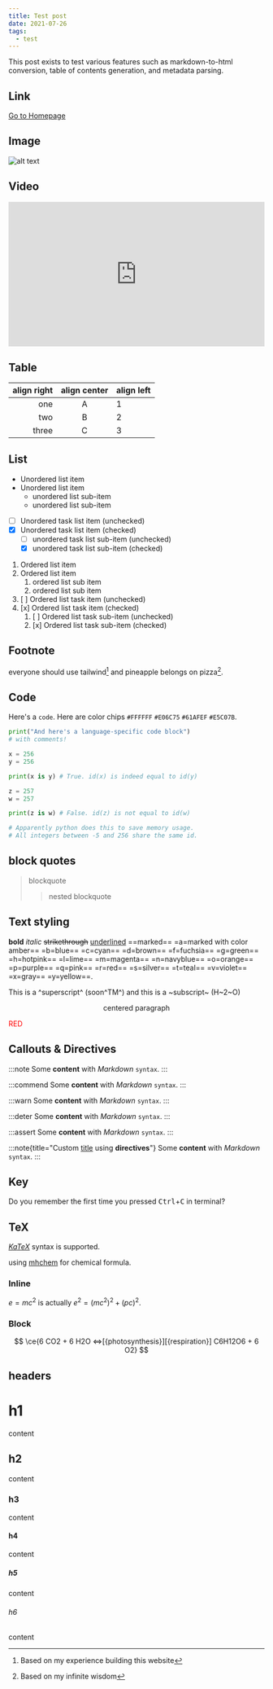 ```yaml
---
title: Test post
date: 2021-07-26
tags:
  - test
---
```


<!-- comment -->

This post exists to test various features such as markdown-to-html conversion, table of contents generation, and metadata parsing.<br />

## Link

<a href="/">Go to Homepage</a>

## Image

![alt text](/icon/icon.svg "title")

## Video

<div style="padding: 56.25% 0px 0px; position: relative;"><iframe src="https://www.youtube.com/embed/0jQRrChzdDQ?cc_load_policy=1&iv_load_policy=3&rel=0" frameborder="0" allow="accelerometer; autoplay; encrypted-media; gyroscope; picture-in-picture" allowfullscreen scrolling="no"  style="position: absolute; top: 0px; left: 0px; width: 100%; height: 100%;"></iframe></div>

## Table

| align right | align center | align left |
| ----------: | :----------: | :--------- |
|         one |      A       | 1          |
|         two |      B       | 2          |
|       three |      C       | 3          |

## List

- Unordered list item
- Unordered list item
  - unordered list sub-item
  - unordered list sub-item
- [ ] Unordered task list item (unchecked)
- [x] Unordered task list item (checked)
  - [ ] unordered task list sub-item (unchecked)
  - [x] unordered task list sub-item (checked)

1. Ordered list item
2. Ordered list item
   1. ordered list sub item
   2. ordered list sub item
3. [ ] Ordered list task item (unchecked)
4. [x] Ordered list task item (checked)
   1. [ ] Ordered list task sub-item (unchecked)
   2. [x] Ordered list task sub-item (checked)

## Footnote

everyone should use tailwind[^use_tailwind] and pineapple belongs on pizza[^pineapple_pizza_truth].

## Code

Here's a `code`. Here are color chips `#FFFFFF` `#E06C75` `#61AFEF` `#E5C07B`.

```python
print("And here's a language-specific code block")
# with comments!

x = 256
y = 256

print(x is y) # True. id(x) is indeed equal to id(y)

z = 257
w = 257

print(z is w) # False. id(z) is not equal to id(w)

# Apparently python does this to save memory usage.
# All integers between -5 and 256 share the same id.
```

## block quotes

> blockquote
>
> > nested blockquote

## Text styling

**bold**
_italic_
~~strikethrough~~
<u>underlined</u>
==marked==
=a=marked with color amber==
=b=blue==
=c=cyan==
=d=brown==
=f=fuchsia==
=g=green==
=h=hotpink==
=l=lime==
=m=magenta==
=n=navyblue==
=o=orange==
=p=purple==
=q=pink==
=r=red==
=s=silver==
=t=teal==
=v=violet==
=x=gray==
=y=yellow==.

This is a ^superscript^ (soon^TM^) and this is a ~subscript~ (H~2~O)

<p align="center">
	centered paragraph
</p>

<p style="color:rgb(255,0,0)">
	RED
</p>

## Callouts & Directives

:::note
Some **content** with _Markdown_ `syntax`.
:::

:::commend
Some **content** with _Markdown_ `syntax`.
:::

:::warn
Some **content** with _Markdown_ `syntax`.
:::

:::deter
Some **content** with _Markdown_ `syntax`.
:::

:::assert
Some **content** with _Markdown_ `syntax`.
:::

:::note{title="Custom <u>title</u> using **directives**"}
Some **content** with _Markdown_ `syntax`.
:::

## Key

Do you remember the first time you pressed <kbd>Ctrl</kbd>+<kbd>C</kbd> in terminal?

## TeX

[$KaTeX$](https://katex.org/docs/supported.html) syntax is supported.

using [mhchem](https://mhchem.github.io/MathJax-mhchem) for chemical formula.

### Inline

$e=mc^2$ is actually $e^2=(mc^2)^2 + (pc)^2$.

### Block

$$
	\ce{6 CO2 + 6 H2O <=>[{photosynthesis}][{respiration}] C6H12O6 + 6 O2}
$$

## headers

# h1

content

## h2

content

### h3

content

#### h4

content

##### h5

content

###### h6

content

<!-- Footnotes -->

[^use_tailwind]: Based on my experience building this website
[^pineapple_pizza_truth]: Based on my infinite wisdom
